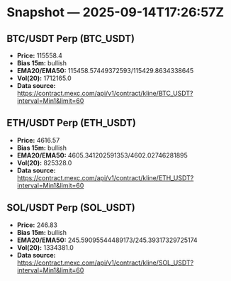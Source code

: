 # Snapshot — 2025-09-14T17:26:57Z

## BTC/USDT Perp (BTC_USDT)
- **Price:** 115558.4
- **Bias 15m:** bullish
- **EMA20/EMA50:** 115458.57449372593/115429.8634338645
- **Vol(20):** 1712165.0
- **Data source:** https://contract.mexc.com/api/v1/contract/kline/BTC_USDT?interval=Min1&limit=60

## ETH/USDT Perp (ETH_USDT)
- **Price:** 4616.57
- **Bias 15m:** bullish
- **EMA20/EMA50:** 4605.341202591353/4602.02746281895
- **Vol(20):** 825328.0
- **Data source:** https://contract.mexc.com/api/v1/contract/kline/ETH_USDT?interval=Min1&limit=60

## SOL/USDT Perp (SOL_USDT)
- **Price:** 246.83
- **Bias 15m:** bullish
- **EMA20/EMA50:** 245.59095544489173/245.39317329725174
- **Vol(20):** 1334381.0
- **Data source:** https://contract.mexc.com/api/v1/contract/kline/SOL_USDT?interval=Min1&limit=60
